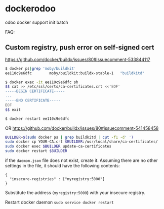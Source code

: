 # dockerodoo
odoo docker support init batch

FAQ:

## Custom registry, push error on self-signed cert

https://github.com/docker/buildx/issues/80#issuecomment-533844117

```sh
$ docker ps|grep 'moby/buildkit'
ee110c9e6dfc        moby/buildkit:buildx-stable-1   "buildkitd"              7 minutes ago       Up 7 minutes                                                                                       buildx_buildkit_mybuilder0

$ docker exec -it ee110c9e6dfc sh
$$ cat >> /etc/ssl/certs/ca-certificates.crt <<'EOF'
-----BEGIN CERTIFICATE-----
...
-----END CERTIFICATE-----
EOF
$$ exit

$ docker restart ee110c9e6dfc
```

OR https://github.com/docker/buildx/issues/80#issuecomment-541458458


```sh
BUILDER=$(sudo docker ps | grep buildkitd | cut -f1 -d' ')
sudo docker cp YOUR-CA.crt $BUILDER:/usr/local/share/ca-certificates/
sudo docker exec $BUILDER update-ca-certificates
sudo docker restart $BUILDER
```


if the `daemon.json` file does not exist, create it. Assuming there are no other settings in the file, it should have the following contents:

```
{
  "insecure-registries" : ["myregistry:5000"]
}
```

Substitute the address (`myregistry:5000`) with your insecure registry.

Restart docker daemon `sudo service docker restart`
